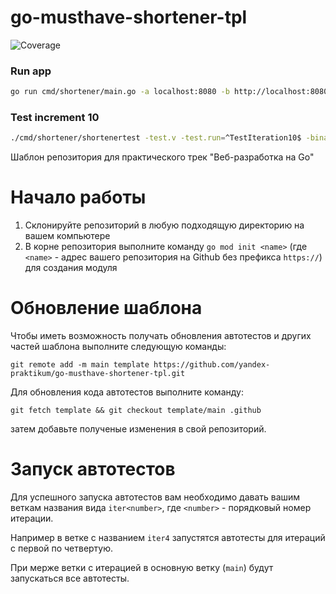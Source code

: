 # go-musthave-shortener-tpl
![Coverage](https://img.shields.io/badge/Coverage-72.9%25-brightgreen)

### Run app 

```bash
go run cmd/shortener/main.go -a localhost:8080 -b http://localhost:8080 -f storage.json -d postgres://shortener:secret@localhost:5432/shortener
```


### Test increment 10

```bash
./cmd/shortener/shortenertest -test.v -test.run=^TestIteration10$ -binary-path=cmd/shortener/shortener -source-path=./ -database-dsn=postgres://shortener:secret@localhost:5432/shortener
```

Шаблон репозитория для практического трек "Веб-разработка на Go"

# Начало работы

1. Склонируйте репозиторий в любую подходящую директорию на вашем компьютере
2. В корне репозитория выполните команду `go mod init <name>` (где `<name>` - адрес вашего репозитория на Github без
   префикса `https://`) для создания модуля

# Обновление шаблона

Чтобы иметь возможность получать обновления автотестов и других частей шаблона выполните следующую команды:

```
git remote add -m main template https://github.com/yandex-praktikum/go-musthave-shortener-tpl.git
```

Для обновления кода автотестов выполните команду:

```
git fetch template && git checkout template/main .github
```

затем добавьте полученые изменения в свой репозиторий.

# Запуск автотестов

Для успешного запуска автотестов вам необходимо давать вашим веткам названия вида `iter<number>`, где `<number>` -
порядковый номер итерации.

Например в ветке с названием `iter4` запустятся автотесты для итераций с первой по четвертую.

При мерже ветки с итерацией в основную ветку (`main`) будут запускаться все автотесты.